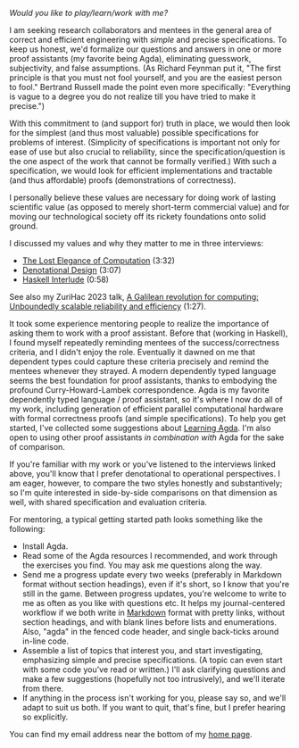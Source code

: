 *Would you like to play/learn/work with me?*

I am seeking research collaborators and mentees in the general area of correct and efficient engineering with *simple* and precise specifications.
To keep us honest, we'd formalize our questions and answers in one or more proof assistants (my favorite being Agda), eliminating guesswork, subjectivity, and false assumptions.
(As Richard Feynman put it, "The first principle is that you must not fool yourself, and you are the easiest person to fool."
Bertrand Russell made the point even more specifically: "Everything is vague to a degree you do not realize till you have tried to make it precise.")

With this commitment to (and support for) truth in place, we would then look for the simplest (and thus most valuable) possible specifications for problems of interest.
(Simplicity of specifications is important not only for ease of use but also crucial to reliability, since the specification/question is the one aspect of the work that cannot be formally verified.)
With such a specification, we would look for efficient implementations and tractable (and thus affordable) proofs (demonstrations of correctness).

I personally believe these values are necessary for doing work of lasting scientific value (as opposed to merely short-term commercial value) and for moving our technological society off its rickety foundations onto solid ground.

I discussed my values and why they matter to me in three interviews:

*   [The Lost Elegance of Computation](https://www.typetheoryforall.com/episodes/the-lost-elegance-of-computation) (3:32)
*   [Denotational Design](https://www.typetheoryforall.com/episodes/denotational-design) (3:07)
*   [Haskell Interlude](https://haskell.foundation/podcast/62/) (0:58)

See also my ZuriHac 2023 talk, [A Galilean revolution for computing:
Unboundedly scalable reliability and efficiency](https://github.com/conal/talk-2023-galilean-revolution) (1:27).

It took some experience mentoring people to realize the importance of asking them to work with a proof assistant.
Before that (working in Haskell), I found myself repeatedly reminding mentees of the success/correctness criteria, and I didn't enjoy the role.
Eventually it dawned on me that dependent types could capture these criteria precisely and remind the mentees whenever they strayed.
A modern dependently typed language seems the best foundation for proof assistants, thanks to embodying the profound Curry-Howard-Lambek correspondence.
Agda is my favorite dependently typed language / proof assistant, so it's where I now do all of my work, including generation of efficient parallel computational hardware with formal correctness proofs (and simple specifications).
To help you get started, I've collected some suggestions about [Learning Agda](learning-agda.md).
I'm also open to using other proof assistants *in combination with* Agda for the sake of comparison.

If you're familiar with my work or you've listened to the interviews linked above, you'll know that I prefer denotational to operational perspectives.
I am eager, however, to compare the two styles honestly and substantively; so I'm quite interested in side-by-side comparisons on that dimension as well, with shared specification and evaluation criteria.

For mentoring, a typical getting started path looks something like the following:

*   Install Agda.
*   Read some of the Agda resources I recommended, and work through the exercises you find.
    You may ask me questions along the way.
*   Send me a progress update every two weeks (preferably in Markdown format without section headings), even if it's short, so I know that you're still in the game.
    Between progress updates, you're welcome to write to me as often as you like with questions etc.
    It helps my journal-centered workflow if we both write in [Markdown](https://en.wikipedia.org/wiki/Markdown) format with pretty links, without section headings, and with blank lines before lists and enumerations.
    Also, "agda" in the fenced code header, and single back-ticks around in-line code.
*   Assemble a list of topics that interest you, and start investigating, emphasizing simple and precise specifications.
    (A topic can even start with some code you've read or written.)
    I'll ask clarifying questions and make a few suggestions (hopefully not too intrusively), and we'll iterate from there.
*   If anything in the process isn't working for you, please say so, and we'll adapt to suit us both.
    If you want to quit, that's fine, but I prefer hearing so explicitly.

You can find my email address near the bottom of my [home page](http://conal.net).
